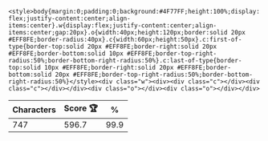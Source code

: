 `<style>body{margin:0;padding:0;background:#4F77FF;height:100%;display:flex;justify-content:center;align-items:center}.w{display:flex;justify-content:center;align-items:center;gap:20px}.o{width:40px;height:120px;border:solid 20px #EFF8FE;border-radius:40px}.c{width:60px;height:50px}.c:first-of-type{border-top:solid 20px #EFF8FE;border-right:solid 20px #EFF8FE;border-bottom:solid 10px #EFF8FE;border-top-right-radius:50%;border-bottom-right-radius:50%}.c:last-of-type{border-top:solid 10px #EFF8FE;border-right:solid 20px #EFF8FE;border-bottom:solid 20px #EFF8FE;border-top-right-radius:50%;border-bottom-right-radius:50%}</style><div class="w"><div><div class="c"></div><div class="c"></div></div><div class="o"></div><div class="o"></div></div>`

| Characters | Score 🏆 | %    |
| ---------- | -------- | ---- |
| 747        | 596.7    | 99.9 |
